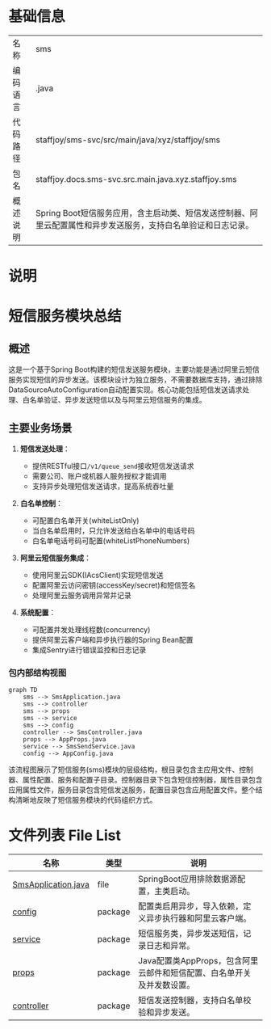 # 基础信息

|      |      |
|------|------|
| 名称 | sms |
| 编码语言 | .java |
| 代码路径 | staffjoy/sms-svc/src/main/java/xyz/staffjoy/sms |
| 包名 | staffjoy.docs.sms-svc.src.main.java.xyz.staffjoy.sms |
| 概述说明 | Spring Boot短信服务应用，含主启动类、短信发送控制器、阿里云配置属性和异步发送服务，支持白名单验证和日志记录。 |

# 说明

# 短信服务模块总结

## 概述

这是一个基于Spring Boot构建的短信发送服务模块，主要功能是通过阿里云短信服务实现短信的异步发送。该模块设计为独立服务，不需要数据库支持，通过排除DataSourceAutoConfiguration自动配置实现。核心功能包括短信发送请求处理、白名单验证、异步发送短信以及与阿里云短信服务的集成。

## 主要业务场景

1. **短信发送处理**：
   - 提供RESTful接口`/v1/queue_send`接收短信发送请求
   - 需要公司、账户或机器人服务授权才能调用
   - 支持异步处理短信发送请求，提高系统吞吐量

2. **白名单控制**：
   - 可配置白名单开关(whiteListOnly)
   - 当白名单启用时，只允许发送给白名单中的电话号码
   - 白名单电话号码可配置(whiteListPhoneNumbers)

3. **阿里云短信服务集成**：
   - 使用阿里云SDK(IAcsClient)实现短信发送
   - 配置阿里云访问密钥(accessKey/secret)和短信签名
   - 处理阿里云服务调用异常并记录

4. **系统配置**：
   - 可配置并发处理线程数(concurrency)
   - 提供阿里云客户端和异步执行器的Spring Bean配置
   - 集成Sentry进行错误监控和日志记录


### 包内部结构视图

```mermaid
graph TD
    sms --> SmsApplication.java
    sms --> controller
    sms --> props
    sms --> service
    sms --> config
    controller --> SmsController.java
    props --> AppProps.java
    service --> SmsSendService.java
    config --> AppConfig.java
```

该流程图展示了短信服务(sms)模块的层级结构，根目录包含主应用文件、控制器、属性配置、服务和配置子目录。控制器目录下包含短信控制器，属性目录包含应用属性文件，服务目录包含短信发送服务，配置目录包含应用配置文件。整个结构清晰地反映了短信服务模块的代码组织方式。

# 文件列表 File List

| 名称   | 类型  | 说明 |
|-------|------|-------------|
| [SmsApplication.java](SmsApplication.md) | file | SpringBoot应用排除数据源配置，主类启动。 |
| [config](config/_module.md) | package | 配置类启用异步，导入依赖，定义异步执行器和阿里云客户端。 |
| [service](service/_module.md) | package | 短信服务类，异步发送短信，记录日志和异常。 |
| [props](props/_module.md) | package | Java配置类AppProps，包含阿里云邮件和短信配置、白名单开关及并发数设置。 |
| [controller](controller/_module.md) | package | 短信发送控制器，支持白名单校验和异步发送。 |


